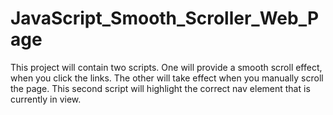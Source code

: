 # JavaScript_Smooth_Scroller_Web_Page
This project will contain two scripts. One will provide a smooth scroll effect, when you click the links.
The other will take effect when you manually scroll the page. This second script will highlight the correct nav element that is currently in view.
